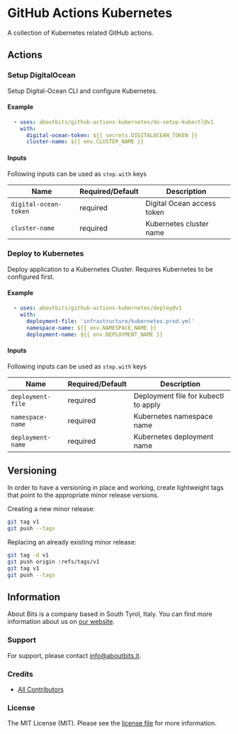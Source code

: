 # GitHub Actions Kubernetes

A collection of Kubernetes related GitHub actions.

## Actions

### Setup DigitalOcean

Setup Digital-Ocean CLI and configure Kubernetes.

#### Example

```yaml
  - uses: aboutbits/github-actions-kubernetes/do-setup-kubectl@v1
    with:
      digital-ocean-token: ${{ secrets.DIGITALOCEAN_TOKEN }}
      cluster-name: ${{ env.CLUSTER_NAME }}
```

#### Inputs

Following inputs can be used as `step.with` keys

| Name                     | Required/Default   | Description                     |
|--------------------------|--------------------|---------------------------------|
| `digital-ocean-token`    | required           | Digital Ocean access token      |
| `cluster-name`           | required           | Kubernetes cluster name         |


### Deploy to Kubernetes

Deploy application to a Kubernetes Cluster. Requires Kubernetes to be configured first.

#### Example

```yaml
  - uses: aboutbits/github-actions-kubernetes/deploy@v1
    with:
      deployment-file: 'infrastructure/kubernetes.prod.yml'
      namespace-name: ${{ env.NAMESPACE_NAME }}
      deployment-name: ${{ env.DEPLOYMENT_NAME }}
```

#### Inputs

Following inputs can be used as `step.with` keys

| Name                 | Required/Default   | Description                               |
|----------------------|--------------------|-------------------------------------------|
| `deployment-file`    | required           | Deployment file for kubectl to apply      |
| `namespace-name`     | required           | Kubernetes namespace name                 |
| `deployment-name`    | required           | Kubernetes deployment name                |


## Versioning

In order to have a versioning in place and working, create lightweight tags that point to the appropriate minor release versions.

Creating a new minor release:

```bash
git tag v1
git push --tags
```

Replacing an already existing minor release:

```bash
git tag -d v1
git push origin :refs/tags/v1
git tag v1
git push --tags
```

## Information

About Bits is a company based in South Tyrol, Italy. You can find more information about us on [our website](https://aboutbits.it).

### Support

For support, please contact [info@aboutbits.it](mailto:info@aboutbits.it).

### Credits

- [All Contributors](../../contributors)

### License

The MIT License (MIT). Please see the [license file](license.md) for more information.
